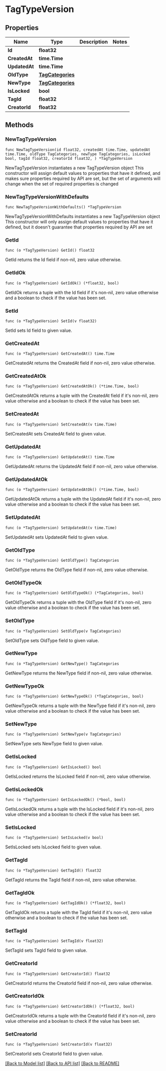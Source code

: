 # TagTypeVersion

## Properties

Name | Type | Description | Notes
------------ | ------------- | ------------- | -------------
**Id** | **float32** |  | 
**CreatedAt** | **time.Time** |  | 
**UpdatedAt** | **time.Time** |  | 
**OldType** | [**TagCategories**](TagCategories.md) |  | 
**NewType** | [**TagCategories**](TagCategories.md) |  | 
**IsLocked** | **bool** |  | 
**TagId** | **float32** |  | 
**CreatorId** | **float32** |  | 

## Methods

### NewTagTypeVersion

`func NewTagTypeVersion(id float32, createdAt time.Time, updatedAt time.Time, oldType TagCategories, newType TagCategories, isLocked bool, tagId float32, creatorId float32, ) *TagTypeVersion`

NewTagTypeVersion instantiates a new TagTypeVersion object
This constructor will assign default values to properties that have it defined,
and makes sure properties required by API are set, but the set of arguments
will change when the set of required properties is changed

### NewTagTypeVersionWithDefaults

`func NewTagTypeVersionWithDefaults() *TagTypeVersion`

NewTagTypeVersionWithDefaults instantiates a new TagTypeVersion object
This constructor will only assign default values to properties that have it defined,
but it doesn't guarantee that properties required by API are set

### GetId

`func (o *TagTypeVersion) GetId() float32`

GetId returns the Id field if non-nil, zero value otherwise.

### GetIdOk

`func (o *TagTypeVersion) GetIdOk() (*float32, bool)`

GetIdOk returns a tuple with the Id field if it's non-nil, zero value otherwise
and a boolean to check if the value has been set.

### SetId

`func (o *TagTypeVersion) SetId(v float32)`

SetId sets Id field to given value.


### GetCreatedAt

`func (o *TagTypeVersion) GetCreatedAt() time.Time`

GetCreatedAt returns the CreatedAt field if non-nil, zero value otherwise.

### GetCreatedAtOk

`func (o *TagTypeVersion) GetCreatedAtOk() (*time.Time, bool)`

GetCreatedAtOk returns a tuple with the CreatedAt field if it's non-nil, zero value otherwise
and a boolean to check if the value has been set.

### SetCreatedAt

`func (o *TagTypeVersion) SetCreatedAt(v time.Time)`

SetCreatedAt sets CreatedAt field to given value.


### GetUpdatedAt

`func (o *TagTypeVersion) GetUpdatedAt() time.Time`

GetUpdatedAt returns the UpdatedAt field if non-nil, zero value otherwise.

### GetUpdatedAtOk

`func (o *TagTypeVersion) GetUpdatedAtOk() (*time.Time, bool)`

GetUpdatedAtOk returns a tuple with the UpdatedAt field if it's non-nil, zero value otherwise
and a boolean to check if the value has been set.

### SetUpdatedAt

`func (o *TagTypeVersion) SetUpdatedAt(v time.Time)`

SetUpdatedAt sets UpdatedAt field to given value.


### GetOldType

`func (o *TagTypeVersion) GetOldType() TagCategories`

GetOldType returns the OldType field if non-nil, zero value otherwise.

### GetOldTypeOk

`func (o *TagTypeVersion) GetOldTypeOk() (*TagCategories, bool)`

GetOldTypeOk returns a tuple with the OldType field if it's non-nil, zero value otherwise
and a boolean to check if the value has been set.

### SetOldType

`func (o *TagTypeVersion) SetOldType(v TagCategories)`

SetOldType sets OldType field to given value.


### GetNewType

`func (o *TagTypeVersion) GetNewType() TagCategories`

GetNewType returns the NewType field if non-nil, zero value otherwise.

### GetNewTypeOk

`func (o *TagTypeVersion) GetNewTypeOk() (*TagCategories, bool)`

GetNewTypeOk returns a tuple with the NewType field if it's non-nil, zero value otherwise
and a boolean to check if the value has been set.

### SetNewType

`func (o *TagTypeVersion) SetNewType(v TagCategories)`

SetNewType sets NewType field to given value.


### GetIsLocked

`func (o *TagTypeVersion) GetIsLocked() bool`

GetIsLocked returns the IsLocked field if non-nil, zero value otherwise.

### GetIsLockedOk

`func (o *TagTypeVersion) GetIsLockedOk() (*bool, bool)`

GetIsLockedOk returns a tuple with the IsLocked field if it's non-nil, zero value otherwise
and a boolean to check if the value has been set.

### SetIsLocked

`func (o *TagTypeVersion) SetIsLocked(v bool)`

SetIsLocked sets IsLocked field to given value.


### GetTagId

`func (o *TagTypeVersion) GetTagId() float32`

GetTagId returns the TagId field if non-nil, zero value otherwise.

### GetTagIdOk

`func (o *TagTypeVersion) GetTagIdOk() (*float32, bool)`

GetTagIdOk returns a tuple with the TagId field if it's non-nil, zero value otherwise
and a boolean to check if the value has been set.

### SetTagId

`func (o *TagTypeVersion) SetTagId(v float32)`

SetTagId sets TagId field to given value.


### GetCreatorId

`func (o *TagTypeVersion) GetCreatorId() float32`

GetCreatorId returns the CreatorId field if non-nil, zero value otherwise.

### GetCreatorIdOk

`func (o *TagTypeVersion) GetCreatorIdOk() (*float32, bool)`

GetCreatorIdOk returns a tuple with the CreatorId field if it's non-nil, zero value otherwise
and a boolean to check if the value has been set.

### SetCreatorId

`func (o *TagTypeVersion) SetCreatorId(v float32)`

SetCreatorId sets CreatorId field to given value.



[[Back to Model list]](../README.md#documentation-for-models) [[Back to API list]](../README.md#documentation-for-api-endpoints) [[Back to README]](../README.md)


